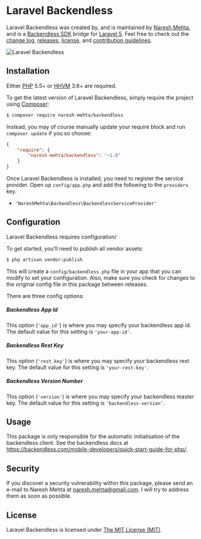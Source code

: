 Laravel Backendless
===================

Laravel Backendless was created by, and is maintained by [Naresh Mehta](https://github.com/wolverine2k), and is a [Backendless SDK](https://github.com/Backendless/PHP-SDK) bridge for [Laravel 5](http://laravel.com). Feel free to check out the [change log](CHANGELOG.md), [releases](https://github.com/wolverine2k/Laravel-Backendless/releases), [license](LICENSE), and [contribution guidelines](CONTRIBUTING.md).

![Laravel Backendless](https://cloud.githubusercontent.com/assets/2829600/4432307/c14e116c-468c-11e4-9ec7-987502964de9.PNG)

<!--
<p align="center">
<a href="https://styleci.io/repos/23192065"><img src="https://styleci.io/repos/23192065/shield" alt="StyleCI Status"></img></a>
<a href="https://travis-ci.org/GrahamCampbell/Laravel-Parse"><img src="https://img.shields.io/travis/GrahamCampbell/Laravel-Parse/master.svg?style=flat-square" alt="Build Status"></img></a>
<a href="https://scrutinizer-ci.com/g/GrahamCampbell/Laravel-Parse/code-structure"><img src="https://img.shields.io/scrutinizer/coverage/g/GrahamCampbell/Laravel-Parse.svg?style=flat-square" alt="Coverage Status"></img></a>
<a href="https://scrutinizer-ci.com/g/GrahamCampbell/Laravel-Parse"><img src="https://img.shields.io/scrutinizer/g/GrahamCampbell/Laravel-Parse.svg?style=flat-square" alt="Quality Score"></img></a>
<a href="LICENSE"><img src="https://img.shields.io/badge/license-MIT-brightgreen.svg?style=flat-square" alt="Software License"></img></a>
<a href="https://github.com/wolverine2k/Laravel-Backendless/releases"><img src="https://img.shields.io/github/release/GrahamCampbell/Laravel-Parse.svg?style=flat-square" alt="Latest Version"></img></a>
</p>
-->
## Installation

Either [PHP](https://php.net) 5.5+ or [HHVM](http://hhvm.com) 3.6+ are required.

To get the latest version of Laravel Backendless, simply require the project using [Composer](https://getcomposer.org):

```bash
$ composer require naresh-mehta/backendless
```

Instead, you may of course manually update your require block and run `composer update` if you so choose:

```json
{
    "require": {
        "naresh-mehta/backendless": "~1.0"
    }
}
```

Once Laravel Backendless is installed, you need to register the service provider. Open up `config/app.php` and add the following to the `providers` key.

* `'NareshMehta\Backendless\BackendlessServiceProvider'`


## Configuration

Laravel Backendless requires configuration/

To get started, you'll need to publish all vendor assets:

```bash
$ php artisan vendor:publish
```

This will create a `config/backendless.php` file in your app that you can modify to set your configuration. Also, make sure you check for changes to the original config file in this package between releases.

There are three config options:

##### Backendless App Id

This option (`'app_id'`) is where you may specify your backendless app id. The default value for this setting is `'your-app-id'`.

##### Backendless Rest Key

This option (`'rest_key'`) is where you may specify your backendless rest key. The default value for this setting is `'your-rest-key'`.

##### Backendless Version Number

This option (`'version'`) is where you may specify your backendless master key. The default value for this setting is `'backendless-version'`.


## Usage

This package is only responsible for the automatic initialisation of the backendless client. See the backendless docs at https://backendless.com/mobile-developers/quick-start-guide-for-php/.


## Security

If you discover a security vulnerability within this package, please send an e-mail to Naresh Mehta at naresh.mehta@gmail.com. I will try to address them as soon as possible.


## License

Laravel Backendless is licensed under [The MIT License (MIT)](LICENSE).